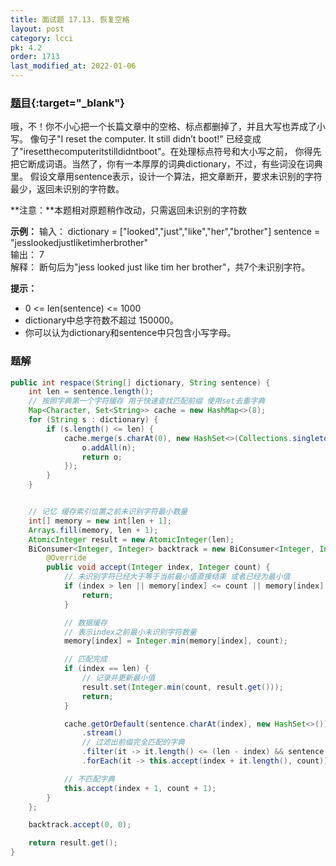 ```yaml
---
title: 面试题 17.13. 恢复空格
layout: post
category: lcci
pk: 4.2
order: 1713
last_modified_at: 2022-01-06
---
```


### [题目](https://leetcode-cn.com/re-space-lcci/){:target="_blank"}

哦，不！你不小心把一个长篇文章中的空格、标点都删掉了，并且大写也弄成了小写。
像句子"I reset the computer. It still didn’t boot!"
已经变成了"iresetthecomputeritstilldidntboot"。在处理标点符号和大小写之前，
你得先把它断成词语。当然了，你有一本厚厚的词典dictionary，不过，有些词没在词典里。
假设文章用sentence表示，设计一个算法，把文章断开，要求未识别的字符最少，返回未识别的字符数。

**注意：**本题相对原题稍作改动，只需返回未识别的字符数

**示例：**
输入： dictionary = ["looked","just","like","her","brother"] sentence = "jesslookedjustliketimherbrother"  
输出： 7  
解释： 断句后为"jess looked just like tim her brother"，共7个未识别字符。

**提示：**
- 0 <= len(sentence) <= 1000
- dictionary中总字符数不超过 150000。
- 你可以认为dictionary和sentence中只包含小写字母。

### 题解

```java
public int respace(String[] dictionary, String sentence) {
    int len = sentence.length();
    // 按照字典第一个字符缓存 用于快速查找匹配前缀 使用set去重字典
    Map<Character, Set<String>> cache = new HashMap<>(8);
    for (String s : dictionary) {
        if (s.length() <= len) {
            cache.merge(s.charAt(0), new HashSet<>(Collections.singletonList(s)), (o, n) -> {
                o.addAll(n);
                return o;
            });
        }
    }


    // 记忆 缓存索引位置之前未识别字符最小数量
    int[] memory = new int[len + 1];
    Arrays.fill(memory, len + 1);
    AtomicInteger result = new AtomicInteger(len);
    BiConsumer<Integer, Integer> backtrack = new BiConsumer<Integer, Integer>() {
        @Override
        public void accept(Integer index, Integer count) {
            // 未识别字符已经大于等于当前最小值直接结束 或者已经为最小值
            if (index > len || memory[index] <= count || memory[index] == 0) {
                return;
            }

            // 数据缓存
            // 表示index之前最小未识别字符数量
            memory[index] = Integer.min(memory[index], count);

            // 匹配完成
            if (index == len) {
                // 记录并更新最小值
                result.set(Integer.min(count, result.get()));
                return;
            }

            cache.getOrDefault(sentence.charAt(index), new HashSet<>())
                .stream()
                // 过滤出前缀完全匹配的字典
                .filter(it -> it.length() <= (len - index) && sentence.substring(index).startsWith(it))
                .forEach(it -> this.accept(index + it.length(), count));

            // 不匹配字典
            this.accept(index + 1, count + 1);
        }
    };

    backtrack.accept(0, 0);

    return result.get();
}
```